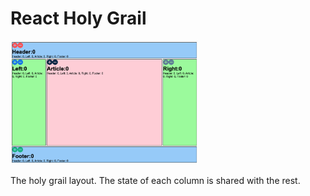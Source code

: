 # React Holy Grail

<img src="pic14.png" width='300'/>

The holy grail layout. The state of each column is shared with the rest.
